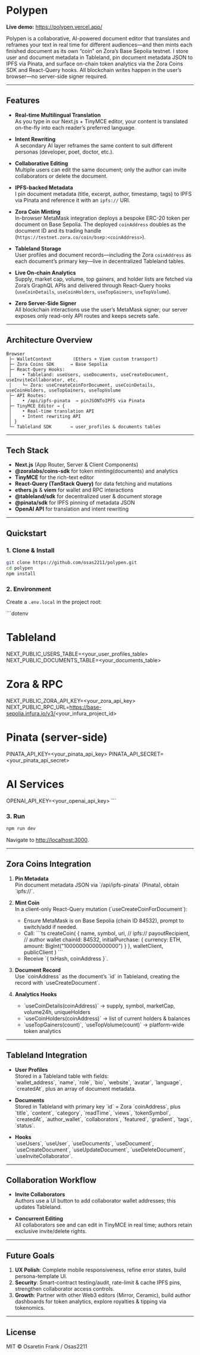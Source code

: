 # Polypen

**Live demo:** https://polypen.vercel.app/

Polypen is a collaborative, AI-powered document editor that translates and reframes your text in real time for different audiences—and then mints each finished document as its own “coin” on Zora’s Base Sepolia testnet. I store user and document metadata in Tableland, pin document metadata JSON to IPFS via Pinata, and surface on-chain token analytics via the Zora Coins SDK and React-Query hooks. All blockchain writes happen in the user’s browser—no server-side signer required.

---

## Features

- **Real-time Multilingual Translation**  
  As you type in our Next.js + TinyMCE editor, your content is translated on-the-fly into each reader’s preferred language.

- **Intent Rewriting**  
  A secondary AI layer reframes the same content to suit different personas (developer, poet, doctor, etc.).

- **Collaborative Editing**  
  Multiple users can edit the same document; only the author can invite collaborators or delete the document.

- **IPFS-backed Metadata**  
  I pin document metadata (title, excerpt, author, timestamp, tags) to IPFS via Pinata and reference it with an `ipfs://` URI.

- **Zora Coin Minting**  
  In-browser MetaMask integration deploys a bespoke ERC-20 token per document on Base Sepolia. The deployed `coinAddress` doubles as the document ID and its trading handle (`https://testnet.zora.co/coin/bsep:<coinAddress>`).

- **Tableland Storage**  
  User profiles and document records—including the Zora `coinAddress` as each document’s primary key—live in decentralized Tableland tables.

- **Live On-chain Analytics**  
  Supply, market cap, volume, top gainers, and holder lists are fetched via Zora’s GraphQL APIs and delivered through React-Query hooks (`useCoinDetails`, `useCoinHolders`, `useTopGainers`, `useTopVolume`).

- **Zero Server-Side Signer**  
  All blockchain interactions use the user’s MetaMask signer; our server exposes only read-only API routes and keeps secrets safe.

---

## Architecture Overview

```
Browser
 ├─ WalletContext        (Ethers + Viem custom transport)
 ├─ Zora Coins SDK      → Base Sepolia
 ├─ React-Query Hooks:
 │    • Tableland: useUsers, useDocuments, useCreateDocument, useInviteCollaborator, etc.
 │    └─ Zora: useCreateCoinForDocument, useCoinDetails, useCoinHolders, useTopGainers, useTopVolume
 ├─ API Routes:
 │    • /api/ipfs-pinata  → pinJSONToIPFS via Pinata
 ├─ TinyMCE Editor → {
 │    • Real-time translation API
 │    • Intent rewriting API
 │ }
 └─ Tableland SDK       → user_profiles & documents tables

```

---

## Tech Stack

- **Next.js** (App Router, Server & Client Components)
- **@zoralabs/coins-sdk** for token minting(documents) and analytics
- **TinyMCE** for the rich-text editor
- **React-Query (TanStack Query)** for data fetching and mutations
- **ethers.js** & **viem** for wallet and RPC interactions
- **@tableland/sdk** for decentralized user & document storage
- **@pinata/sdk** for IPFS pinning of metadata JSON
- **OpenAI API** for translation and intent rewriting

---

## Quickstart

### 1. Clone & Install

```bash
git clone https://github.com/osas2211/polypen.git
cd polypen
npm install
```

### 2. Environment

Create a `.env.local` in the project root:

\`\`\`dotenv

# Tableland

NEXT_PUBLIC_USERS_TABLE=<your_user_profiles_table>
NEXT_PUBLIC_DOCUMENTS_TABLE=<your_documents_table>

# Zora & RPC

NEXT_PUBLIC_ZORA_API_KEY=<your_zora_api_key>
NEXT_PUBLIC_RPC_URL=https://base-sepolia.infura.io/v3/<your_infura_project_id>

# Pinata (server-side)

PINATA_API_KEY=<your_pinata_api_key>
PINATA_API_SECRET=<your_pinata_api_secret>

# AI Services

OPENAI_API_KEY=<your_openai_api_key>
\`\`\`

### 3. Run

```bash
npm run dev
```

Navigate to [http://localhost:3000](http://localhost:3000).

---

## Zora Coins Integration

1. **Pin Metadata**  
   Pin document metadata JSON via \`/api/ipfs-pinata\` (Pinata), obtain \`ipfs://<CID>\`.

2. **Mint Coin**  
    In a client-only React-Query mutation (\`useCreateCoinForDocument\`):

   - Ensure MetaMask is on Base Sepolia (chain ID 84532), prompt to switch/add if needed.
   - Call:
     \`\`\`ts
     createCoin(
     {
     name,
     symbol,
     uri, // ipfs://<CID>
     payoutRecipient, // author wallet
     chainId: 84532,
     initialPurchase: { currency: ETH, amount: BigInt("10000000000000000") }
     },
     walletClient,
     publicClient
     )
     \`\`\`
   - Receive \`{ txHash, coinAddress }\`.

3. **Document Record**  
   Use \`coinAddress\` as the document’s \`id\` in Tableland, creating the record with \`useCreateDocument\`.

4. **Analytics Hooks**
   - \`useCoinDetails(coinAddress)\` → supply, symbol, marketCap, volume24h, uniqueHolders
   - \`useCoinHolders(coinAddress)\` → list of current holders & balances
   - \`useTopGainers(count)\`, \`useTopVolume(count)\` → platform-wide token analytics

---

## Tableland Integration

- **User Profiles**  
  Stored in a Tableland table with fields:  
  \`wallet_address\`, \`name\`, \`role\`, \`bio\`, \`website\`, \`avatar\`, \`language\`, \`createdAt\`, plus an array of document metadata.

- **Documents**  
  Stored in Tableland with primary key \`id\` = Zora \`coinAddress\`, plus \`title\`, \`content\`, \`category\`, \`readTime\`, \`views\`, \`tokenSymbol\`, \`createdAt\`, \`author_wallet\`, \`collaborators\`, \`featured\`, \`gradient\`, \`tags\`, \`status\`.

- **Hooks**  
  \`useUsers\`, \`useUser\`, \`useDocuments\`, \`useDocument\`, \`useCreateDocument\`, \`useUpdateDocument\`, \`useDeleteDocument\`, \`useInviteCollaborator\`.

---

## Collaboration Workflow

- **Invite Collaborators**  
  Authors use a UI button to add collaborator wallet addresses; this updates Tableland.

- **Concurrent Editing**  
  All collaborators see and can edit in TinyMCE in real time; authors retain exclusive invite/delete rights.

---

## Future Goals

1. **UX Polish**: Complete mobile responsiveness, refine error states, build persona-template UI.
2. **Security**: Smart-contract testing/audit, rate-limit & cache IPFS pins, strengthen collaborator access controls.
3. **Growth**: Partner with other Web3 editors (Mirror, Ceramic), build author dashboards for token analytics, explore royalties & tipping via tokenomics.

---

## License

MIT © Osaretin Frank / Osas2211
